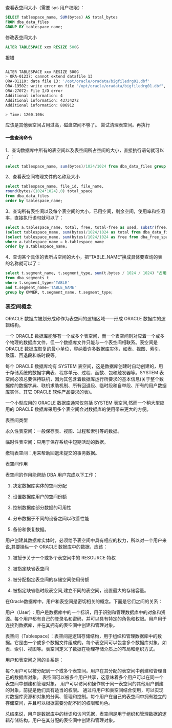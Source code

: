 查看表空间大小（需要 sys 用户权限）：

```sql
SELECT tablespace_name, SUM(bytes) AS total_bytes
FROM dba_data_files
GROUP BY tablespace_name;
```

修改表空间大小

```sql
ALTER TABLESPACE xxx RESIZE 500G
```

报错

```bash

ALTER TABLESPACE xxx RESIZE 500G
> ORA-01237: cannot extend datafile 13
ORA-01110: data file 13: '/opt/oracle/oradata/bigfiledrg01.dbf'
ORA-19502: write error on file "/opt/oracle/oradata/bigfiledrg01.dbf", block number 43734272 (block size=8192)
ORA-27072: File I/O error
Additional information: 4
Additional information: 43734272
Additional information: 806912

> Time: 1260.106s
```

应该是其他表空间占用过高，磁盘空间不够了。
尝试清理表空间。再执行

#### 一些查询命令

1、查询数据库中所有的表空间以及表空间所占空间的大小，直接执行语句就可以了：

```sql
select tablespace_name, sum(bytes)/1024/1024 from dba_data_files group by tablespace_name;
```

2、查看表空间物理文件的名称及大小

```sql
select tablespace_name, file_id, file_name,
round(bytes/(1024*1024),0) total_space
from dba_data_files
order by tablespace_name;
```

3、查询所有表空间以及每个表空间的大小，已用空间，剩余空间，使用率和空闲率，直接执行语句就可以了：

```sql
select a.tablespace_name, total, free, total-free as used, substr(free/total * 100, 1, 5) as "FREE%", substr((total - free)/total * 100, 1, 5) as "USED%" from
(select tablespace_name, sum(bytes)/1024/1024 as total from dba_data_files group by tablespace_name) a,
(select tablespace_name, sum(bytes)/1024/1024 as free from dba_free_space group by tablespace_name) b
where a.tablespace_name = b.tablespace_name
order by a.tablespace_name;
```

4、查询某个具体的表所占空间的大小，把“TABLE_NAME”换成具体要查询的表的名称就可以了：

```sql
select t.segment_name, t.segment_type, sum(t.bytes / 1024 / 1024) "占用空间(M)"
from dba_segments t
where t.segment_type='TABLE'
and t.segment_name='TABLE_NAME'
group by OWNER, t.segment_name, t.segment_type;

```

### 表空间概念

ORACLE 数据库被划分成称作为表空间的逻辑区域——形成 ORACLE 数据库的逻辑结构。

一个 ORACLE 数据库能够有一个或多个表空间，而一个表空间则对应着一个或多个物理的数据库文件，但一个数据库文件只能与一个表空间相联系。表空间是 ORACLE 数据库恢复的最小单位，容纳着许多数据库实体，如表、视图、索引、聚簇、回退段和临时段等。

每个 ORACLE 数据库均有 SYSTEM 表空间，这是数据库创建时自动创建的，用于存储系统的数据字典表、程序单元、过程、函数、包和触发器等。SYSTEM 表空间必须总要保持联机，因为其包含着数据库运行所要求的基本信息(关于整个数据库的数据字典、联机求助机制、所有回退段、临时段和自举段、所有的用户数据库实体、其它 ORACLE 软件产品要求的表)。

一个小型应用的 ORACLE 数据库通常仅包括 SYSTEM 表空间,然而一个稍大型应用的 ORACLE 数据库采用多个表空间会对数据库的使用带来更大的方便。

表空间类型

永久性表空间：一般保存表、视图、过程和索引等的数据。

临时性表空间：只用于保存系统中短期活动的数据。

撤销表空间：用来帮助回退未提交的事务数据。

表空间作用

表空间的作用能帮助 DBA 用户完成以下工作：

1. 决定数据库实体的空间分配

2. 设置数据库用户的空间份额

3. 控制数据库部分数据的可用性

4. 分布数据于不同的设备之间以改善性能

5. 备份和恢复数据。

用户创建其数据库实体时，必须给予表空间中具有相应的权力，所以对一个用户来说,其要操纵一个 ORACLE 数据库中的数据，应该：

1. 被授予关于一个或多个表空间中的 RESOURCE 特权

2. 被指定缺省表空间

3. 被分配指定表空间的存储空间使用份额

4. 被指定缺省临时段表空间,建立不同的表空间，设置最大的存储容量。

在Oracle数据库中，用户和表空间是密切相关的概念。下面是它们之间的关系：

用户（User）：用户是数据库中的一个标识，用于识别和管理数据库中的对象和资源。每个用户都有自己的登录名和密码，并可以具有特定的角色和权限。用户用于连接到数据库，并在其拥有的表空间中创建和管理对象。

表空间（Tablespace）：表空间是逻辑存储结构，用于组织和管理数据库中的数据。它是由一个或多个数据文件组成的。每个表空间可以包含多个数据库对象，如表、索引、视图等。表空间定义了数据在物理存储介质上的布局和组织方式。

用户和表空间之间的关系是：

每个用户可以被分配到一个或多个表空间。用户在其分配的表空间中创建和管理自己的数据库对象。
表空间可以被多个用户共享，这意味着多个用户可以在同一个表空间中创建和管理对象。
用户可以访问和操作属于同一表空间的其他用户创建的对象，前提是他们具有适当的权限。
通过将用户和表空间结合使用，可以实现对数据库资源和对象的分离、管理和控制。每个用户在自己的表空间中拥有独立的存储空间，并且可以根据需要分配不同的权限和角色。

总结来说，用户是数据库中的标识和访问凭据，表空间是用于组织和管理数据的逻辑存储结构。用户在其分配的表空间中创建和管理对象。
